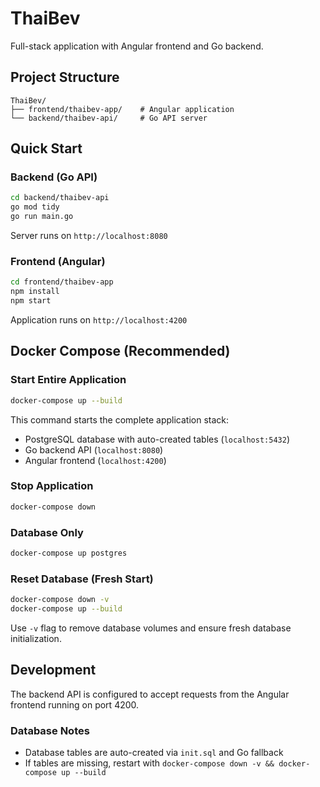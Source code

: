 # ThaiBev

Full-stack application with Angular frontend and Go backend.

## Project Structure

```
ThaiBev/
├── frontend/thaibev-app/    # Angular application
└── backend/thaibev-api/     # Go API server
```

## Quick Start

### Backend (Go API)
```bash
cd backend/thaibev-api
go mod tidy
go run main.go
```
Server runs on `http://localhost:8080`

### Frontend (Angular)
```bash
cd frontend/thaibev-app
npm install
npm start
```
Application runs on `http://localhost:4200`

## Docker Compose (Recommended)

### Start Entire Application
```bash
docker-compose up --build
```
This command starts the complete application stack:
- PostgreSQL database with auto-created tables (`localhost:5432`)
- Go backend API (`localhost:8080`)
- Angular frontend (`localhost:4200`)

### Stop Application
```bash
docker-compose down
```

### Database Only
```bash
docker-compose up postgres
```

### Reset Database (Fresh Start)
```bash
docker-compose down -v
docker-compose up --build
```
Use `-v` flag to remove database volumes and ensure fresh database initialization.

## Development

The backend API is configured to accept requests from the Angular frontend running on port 4200.

### Database Notes
- Database tables are auto-created via `init.sql` and Go fallback
- If tables are missing, restart with `docker-compose down -v && docker-compose up --build`